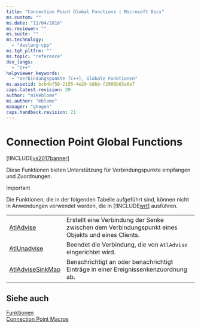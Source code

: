 ```yaml
---
title: "Connection Point Global Functions | Microsoft Docs"
ms.custom: ""
ms.date: "11/04/2016"
ms.reviewer: ""
ms.suite: ""
ms.technology: 
  - "devlang-cpp"
ms.tgt_pltfrm: ""
ms.topic: "reference"
dev_langs: 
  - "C++"
helpviewer_keywords: 
  - "Verbindungspunkte [C++], Globale Funktionen"
ms.assetid: bcb4bf50-2155-4e20-b8bb-f2908b03a6e7
caps.latest.revision: 20
author: "mikeblome"
ms.author: "mblome"
manager: "ghogen"
caps.handback.revision: 21
---
```

# Connection Point Global Functions
[!INCLUDE[vs2017banner](../../assembler/inline/includes/vs2017banner.md)]

Diese Funktionen bieten Unterstützung für Verbindungspunkte empfangen und Zuordnungen.  
  
> [!IMPORTANT]
>  Die Funktionen, die in der folgenden Tabelle aufgeführt sind, können nicht in Anwendungen verwendet werden, die in [!INCLUDE[wrt](../../atl/reference/includes/wrt_md.md)] ausführen.  
  
|||  
|-|-|  
|[AtlAdvise](../Topic/AtlAdvise.md)|Erstellt eine Verbindung der Senke zwischen dem Verbindungspunkt eines Objekts und eines Clients.|  
|[AtlUnadvise](../Topic/AtlUnadvise.md)|Beendet die Verbindung, die von `AtlAdvise` eingerichtet wird.|  
|[AtlAdviseSinkMap](../Topic/AtlAdviseSinkMap.md)|Benachrichtigt an oder benachrichtigt Einträge in einer Ereignissenkenzuordnung ab.|  
  
## Siehe auch  
 [Funktionen](../../atl/reference/atl-functions.md)   
 [Connection Point Macros](../../atl/reference/connection-point-macros.md)